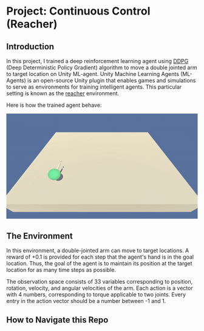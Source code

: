 # Project: Continuous Control (Reacher)

## Introduction

In this project, I trained a deep reinforcement learning agent using [DDPG](https://arxiv.org/pdf/1509.02971.pdf) (Deep Deterministic Policy Gradient) algorithm to move a double jointed arm to target location on Unity ML-agent. Unity Machine Learning Agents (ML-Agents) is an open-source Unity plugin that enables games and simulations to serve as environments for training intelligent agents. This particular setting is known as the [reacher](https://github.com/Unity-Technologies/ml-agents/blob/master/docs/Learning-Environment-Examples.md#reacher) environment.

Here is how the trained agent behave:

[image_1]: reacher.gif "Trained Agents"
![Trained Agents][image_1]


## The Environment

In this environment, a double-jointed arm can move to target locations. A reward of +0.1 is provided for each step that the agent's hand is in the goal location. Thus, the goal of the agent is to maintain its position at the target location for as many time steps as possible.

The observation space consists of 33 variables corresponding to position, rotation, velocity, and angular velocities of the arm. Each action is a vector with 4 numbers, corresponding to torque applicable to two joints. Every entry in the action vector should be a number between -1 and 1.

## How to Navigate this Repo
